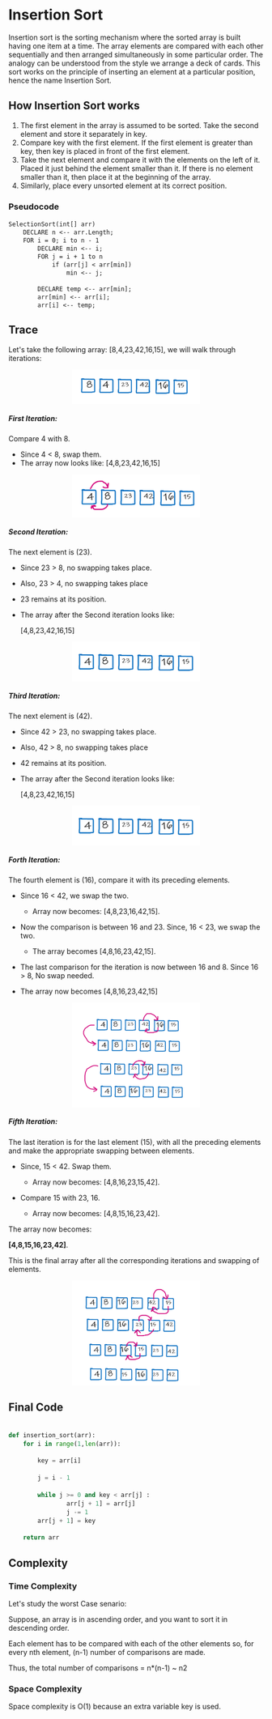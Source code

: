 # Insertion Sort

Insertion sort is the sorting mechanism where the sorted array is built having one item at a time. The array elements are compared with each other sequentially and then arranged simultaneously in some particular order. The analogy can be understood from the style we arrange a deck of cards. This sort works on the principle of inserting an element at a particular position, hence the name Insertion Sort.

## How Insertion Sort works

1. The first element in the array is assumed to be sorted. Take the second element and store it separately in key.
2. Compare key with the first element. If the first element is greater than key, then key is placed in front of the first element.
3. Take the next element and compare it with the elements on the left of it. Placed it just behind the element smaller than it. If there is no element smaller than it, then place it at the beginning of the array.
4. Similarly, place every unsorted element at its correct position.

### Pseudocode

    SelectionSort(int[] arr)
        DECLARE n <-- arr.Length;
        FOR i = 0; i to n - 1  
            DECLARE min <-- i;
            FOR j = i + 1 to n
                if (arr[j] < arr[min])
                    min <-- j;

            DECLARE temp <-- arr[min];
            arr[min] <-- arr[i];
            arr[i] <-- temp;


## Trace 

Let's take the following array: [8,4,23,42,16,15], we will walk through iterations:

<img src= '/assets/sort/arr.PNG' style = 'display: block; margin-left: auto;   margin-right: auto; width: 50%; '>

##### First Iteration: 

Compare 4 with 8. 
  * Since 4 < 8, swap them.
  * The array now looks like:
     [4,8,23,42,16,15]

<img src= '/assets/sort/1.PNG' style = 'display: block; margin-left: auto;   margin-right: auto; width: 50%; '>

##### Second Iteration: 

The next element is (23).
  * Since 23 > 8, no swapping takes place.
  * Also, 23 > 4, no swapping takes place
  * 23 remains at its position.
  * The array after the Second iteration looks like:

      [4,8,23,42,16,15]

<img src= '/assets/sort/2.PNG' style = 'display: block; margin-left: auto;   margin-right: auto; width: 50%; '>

##### Third Iteration: 

The next element is (42).
  * Since 42 > 23, no swapping takes place.
  * Also, 42 > 8, no swapping takes place
  * 42 remains at its position.
  * The array after the Second iteration looks like:

      [4,8,23,42,16,15]

<img src= '/assets/sort/2.PNG' style = 'display: block; margin-left: auto;   margin-right: auto; width: 50%; '>

##### Forth Iteration: 

The fourth element is (16),  compare it with its preceding elements.

  * Since 16 < 42, we swap the two.

    -  Array now becomes: [4,8,23,16,42,15].

  * Now the comparison is between 16 and 23. Since, 16 < 23, we swap the two.

    - The array becomes [4,8,16,23,42,15].

  * The last comparison for the iteration is now between 16 and 8. Since 16 > 8, No swap needed.

  * The array now becomes [4,8,16,23,42,15]

<img src= '/assets/sort/3.PNG' style = 'display: block; margin-left: auto;   margin-right: auto; width: 50%; '>

##### Fifth Iteration: 

The last iteration is for the last element (15), with all the preceding elements and make the appropriate swapping between elements.

  * Since, 15 < 42. Swap them.

    - Array now becomes: [4,8,16,23,15,42].

  * Compare 15 with 23, 16.

    - Array now becomes: [4,8,15,16,23,42].


The array now becomes:

**[4,8,15,16,23,42]**.

This is the final array after all the corresponding iterations and swapping of elements.

<img src= '/assets/sort/4.PNG' style = 'display: block; margin-left: auto;   margin-right: auto; width: 50%; '>

## Final Code

``` python

def insertion_sort(arr):
    for i in range(1,len(arr)):
                     
        key = arr[i] 

        j = i - 1    

        while j >= 0 and key < arr[j] :   
                arr[j + 1] = arr[j]      
                j -= 1                  
        arr[j + 1] = key                

    return arr

```

## Complexity

### Time Complexity

Let's study the worst Case senario:

Suppose, an array is in ascending order, and you want to sort it in descending order.

Each element has to be compared with each of the other elements so, for every nth element, (n-1) number of comparisons are made.

Thus, the total number of comparisons = n*(n-1) ~ n2

### Space Complexity

Space complexity is O(1) because an extra variable key is used.





